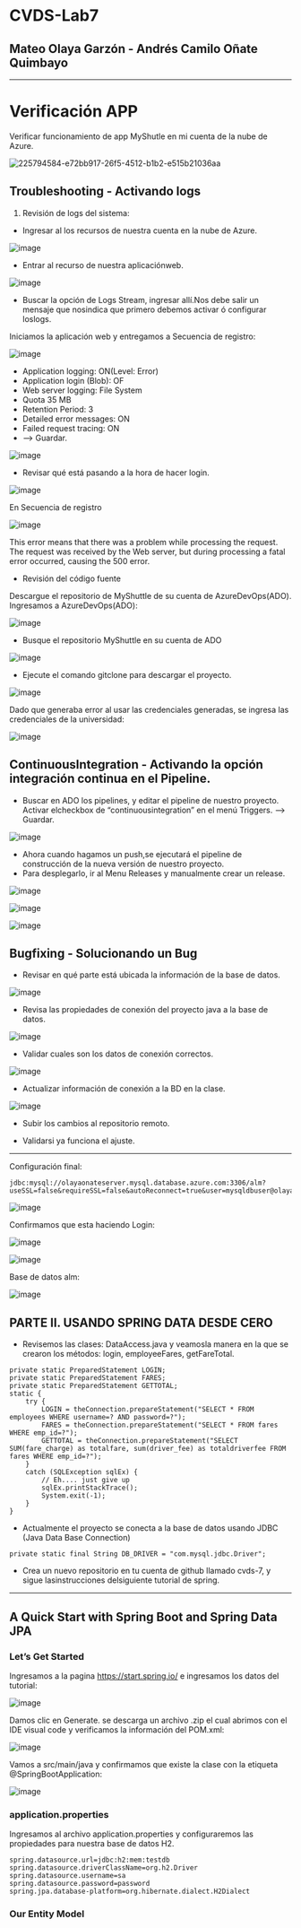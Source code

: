 # CVDS-Lab7
## Mateo Olaya Garzón - Andrés Camilo Oñate Quimbayo
--- 

# Verificación APP

Verificar funcionamiento de app MyShutle en mi cuenta de la nube de Azure.

![225794584-e72bb917-26f5-4512-b1b2-e515b21036aa](https://user-images.githubusercontent.com/63562181/226106959-27e6b377-51ef-4aef-841c-ad6b76530738.png)

## Troubleshooting - Activando logs

1. Revisión de logs del sistema:

- Ingresar al los recursos de nuestra cuenta en la nube de Azure.

![image](https://user-images.githubusercontent.com/63562181/226107089-47f33687-05ad-4483-8b24-268bc79c225f.png)

- Entrar al recurso de nuestra aplicaciónweb.

![image](https://user-images.githubusercontent.com/63562181/226107131-d21d805b-7342-4a32-b460-408dd9920fbb.png)

- Buscar la opción de Logs Stream, ingresar allí.Nos debe salir un mensaje que nosindica que primero debemos activar ó configurar loslogs.

Iniciamos la aplicación web y entregamos a Secuencia de registro:

![image](https://user-images.githubusercontent.com/63562181/226107719-74de2351-12a7-4c5b-8b27-a073db9fc1ad.png)

- Application logging: ON(Level: Error)
- Application login (Blob): OF
- Web server logging: File System
- Quota 35 MB
- Retention Period: 3
- Detailed error messages: ON
- Failed request tracing: ON
- —> Guardar.

![image](https://user-images.githubusercontent.com/63562181/226107959-a22532ec-ff5c-49bf-8834-45a4fe9ce2b9.png)

- Revisar qué está pasando a la hora de hacer login.

![image](https://user-images.githubusercontent.com/63562181/226108161-977ad2f3-c4af-4b88-bdd3-6946e3c17209.png)

En Secuencia de registro

![image](https://user-images.githubusercontent.com/63562181/226108493-23d58e0b-6efb-4728-8e75-91b285113128.png)

This error means that there was a problem while processing the request. The request was received by the Web server, but during processing a fatal error occurred, causing the 500 error.

- Revisión del código fuente

Descargue el repositorio de MyShuttle de su cuenta de AzureDevOps(ADO).
Ingresamos a AzureDevOps(ADO):

![image](https://user-images.githubusercontent.com/63562181/226108350-18f90039-cce1-4ad8-a77f-14b58664d579.png)

- Busque el repositorio MyShuttle en su cuenta de ADO

![image](https://user-images.githubusercontent.com/63562181/226108389-79abd1b0-e8a9-433d-98eb-ac4116be3880.png)

- Ejecute el comando gitclone para descargar el proyecto.

![image](https://user-images.githubusercontent.com/63562181/226108942-c70ee15b-46be-49f8-a245-c3797538ae19.png)

Dado que generaba error al usar las credenciales generadas, se ingresa las credenciales de la universidad:

![image](https://user-images.githubusercontent.com/63562181/226108990-0593d2b7-7617-41e5-abb0-2c22531a90ef.png)

## ContinuousIntegration - Activando la opción integración continua en el Pipeline.

- Buscar en ADO los pipelines, y editar el pipeline de nuestro proyecto.
  Activar elcheckbox de “continuousintegration” en el menú Triggers. —> Guardar.
  
![image](https://user-images.githubusercontent.com/63562181/226109092-2ef4e42c-d212-4e53-b720-8fc8894f7845.png)

- Ahora cuando hagamos un push,se ejecutará el pipeline de construcción de la nueva versión de nuestro proyecto.
- Para desplegarlo, ir al Menu Releases y manualmente crear un release.

![image](https://user-images.githubusercontent.com/63562181/226109249-fcbd81dc-ca61-4dc8-9e2d-74deded76f29.png)

![image](https://user-images.githubusercontent.com/63562181/226109296-d86f60be-0716-4fad-bd49-f180fcf5b1df.png)

![image](https://user-images.githubusercontent.com/63562181/226109507-654a54ee-6635-43d2-a589-4225f3cff9df.png)

## Bugfixing - Solucionando un Bug

- Revisar en qué parte está ubicada la información de la base de datos.

![image](https://user-images.githubusercontent.com/63562181/226109534-9d3a56b3-e7c2-4321-9c54-d961416ab0a4.png)

- Revisa las propiedades de conexión del proyecto java a la base de datos.

![image](https://user-images.githubusercontent.com/63562181/226109566-b94088b3-d95a-497e-af37-a4b4b96f3b57.png)

- Validar cuales son los datos de conexión correctos.

![image](https://user-images.githubusercontent.com/63562181/226109782-038bf0bb-732a-4170-b99b-ac4486c70f67.png)

- Actualizar información de conexión a la BD en la clase.

![image](https://user-images.githubusercontent.com/63562181/226110410-935ca455-00e4-4782-b2e9-826a6695d2e3.png)

- Subir los cambios al repositorio remoto.

- Validarsi ya funciona el ajuste.

--- 
Configuración final:
```
jdbc:mysql://olayaonateserver.mysql.database.azure.com:3306/alm?useSSL=false&requireSSL=false&autoReconnect=true&user=mysqldbuser@olayaonateserver&password=P2ssw0rd@123
```

![image](https://user-images.githubusercontent.com/63562181/227722055-2d21e078-96c2-40e8-9c2f-eb8e76b27921.png)

Confirmamos que esta haciendo Login:

![image](https://user-images.githubusercontent.com/63562181/227722092-b48f45f9-8ec8-4f5a-a371-bb1d32ec2593.png)

![image](https://user-images.githubusercontent.com/63562181/227722110-244067dd-e7b8-4d22-885b-3c6828e577a1.png)

Base de datos alm:

![image](https://user-images.githubusercontent.com/63562181/227722130-ff6bd57f-1df2-4447-aa5f-d2ddcfeccb89.png)

## PARTE II. USANDO SPRING DATA DESDE CERO



- Revisemos las clases: DataAccess.java y veamosla manera en la que se crearon los métodos: login, employeeFares, getFareTotal.
```
private static PreparedStatement LOGIN;
private static PreparedStatement FARES;
private static PreparedStatement GETTOTAL;
static {
	try {
		LOGIN = theConnection.prepareStatement("SELECT * FROM employees WHERE username=? AND password=?");
		FARES = theConnection.prepareStatement("SELECT * FROM fares WHERE emp_id=?");
		GETTOTAL = theConnection.prepareStatement("SELECT SUM(fare_charge) as totalfare, sum(driver_fee) as totaldriverfee FROM fares WHERE emp_id=?");
	}
	catch (SQLException sqlEx) {
		// Eh.... just give up
		sqlEx.printStackTrace();
		System.exit(-1);
	}
}
 ```
- Actualmente el proyecto se conecta a la base de datos usando JDBC (Java Data Base Connection)

`private static final String DB_DRIVER = "com.mysql.jdbc.Driver";`

- Crea un nuevo repositorio en tu cuenta de github llamado cvds-7, y sigue lasinstrucciones delsiguiente tutorial de spring.

--- 

## A Quick Start with Spring Boot and Spring Data JPA

### Let’s Get Started

Ingresamos a la pagina https://start.spring.io/ e ingresamos los datos del tutorial:

![image](https://user-images.githubusercontent.com/63562181/227720139-cd6dda76-5259-415e-a6a5-6af05028c571.png)

Damos clic en Generate. se descarga un archivo .zip el cual abrimos con el IDE visual code y verificamos la información del POM.xml:

![image](https://user-images.githubusercontent.com/63562181/227720339-d2f6f772-0a6c-4f8e-b565-f0fac2744640.png)

Vamos a src/main/java y confirmamos que existe la clase con la etiqueta @SpringBootApplication:

![image](https://user-images.githubusercontent.com/63562181/227720456-1e4da455-3008-49bf-a396-81386ed3a226.png)


### application.properties

Ingresamos al archivo application.properties y configuraremos las propiedades para nuestra base de datos H2.

```
spring.datasource.url=jdbc:h2:mem:testdb
spring.datasource.driverClassName=org.h2.Driver
spring.datasource.username=sa
spring.datasource.password=password
spring.jpa.database-platform=org.hibernate.dialect.H2Dialect
```

### Our Entity Model
